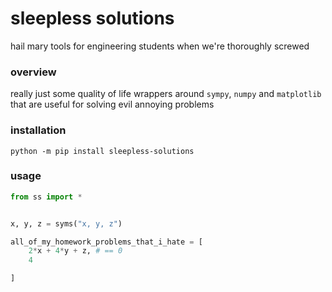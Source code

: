 # sleepless solutions

hail mary tools for engineering students when we're thoroughly screwed

### overview

really just some quality of life wrappers around `sympy`, `numpy` and `matplotlib`
that are useful for solving evil annoying problems


### installation

```
python -m pip install sleepless-solutions
```


### usage

```python
from ss import *


x, y, z = syms("x, y, z")

all_of_my_homework_problems_that_i_hate = [
    2*x + 4*y + z, # == 0
    4

]
```
